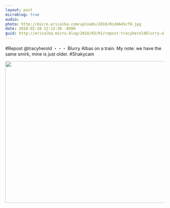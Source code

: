 ```yaml
---
layout: post
microblog: true
audio: 
photo: http://micro.ericalba.com/uploads/2018/0cd4645cf8.jpg
date: 2018-02-28 22:12:36 -0500
guid: http://ericalba.micro.blog/2018/03/01/repost-tracyheroldblurry-albas.html
---
```

#Repost @tracyherold
・・・
Blurry Albas on a train. 
My note: we have the same smirk, mine is just older. 
#Shakycam

<img src="http://micro.ericalba.com/uploads/2018/0cd4645cf8.jpg" width="600" height="449" />
